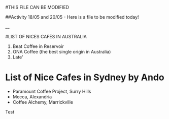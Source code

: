 #THIS FILE CAN BE MODIFIED 

##Activity 18/05 and 20/05 - Here is a file to be modified today!



__

#LIST OF NICES CAFÉS IN AUSTRALIA

1. Beat Coffee in Reservoir
2. ONA Coffee (the best single origin in Australia)
3. Late'

# List of Nice Cafes in Sydney by Ando
- Paramount Coffee Project, Surry Hills
- Mecca, Alexandria
- Coffee Alchemy, Marrickville

Test
